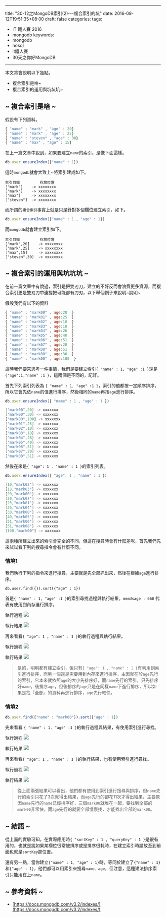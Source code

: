 
---
title: "30-12之MongoDB索引(2)---複合索引的坑"
date: 2016-09-12T19:51:35+08:00
draft: false
categories:
tags:
- IT 鐵人賽 2016
- mongodb
keywords:
- mongodb
- nosql
- it鐵人賽
- 30天之你好MongoDB  
---


本文將會說明以下幾點。

* 複合索引是啥~
* 複合索引的運用與坑坑坑~

## ~ 複合索引是啥 ~

假設有下列資料。

```js
{ "name" : "mark" , "age" : 20}
{ "name" : "mark" , "age" : 25}
{ "name" : "steven" , "age" : 30}
{ "name" : "max" , "age" : 15}
```
在上一篇文章中說到，如果要建立`name`的索引，是像下面這樣。

```js
db.user.ensureIndex({"name" : 1})
```

這時`mongodb`就會大致上~將索引建成如下。

```
索引目錄         存放位置
["mark"]    -> xxxxxxxx
["mark"]    -> xxxxxxxx
["max"]     -> xxxxxxxx
["steven"]  -> xxxxxxxx
```
而所謂的`複合索引`事實上就是只是針對多個欄位建立索引，如下。

```js
db.user.ensureIndex({"name" : 1 , "age" : 1})
```

而`mongodb`就會建立索引如下。

```
索引目錄         存放位置
["mark",20]    -> xxxxxxxx
["mark",25]    -> xxxxxxxx
["max",15]     -> xxxxxxxx
["steven",30]  -> xxxxxxxx

```
## ~ 複合索引的運用與坑坑坑 ~

在前一篇文章中有說過，索引是把雙刃刀，建立的不好反而會浪費更多資源，而複合索引更是雙刃刀中連握把可能都有刀刃，以下舉個例子來說明~說明~

假設我們有以下的資料

```js
{ "name" : "mark00" , age:20  }
{ "name" : "mark01" , age:25  }
{ "name" : "mark02" , age:10  }
{ "name" : "mark03" , age:18  }
{ "name" : "mark04" , age:26  }
{ "name" : "mark05" , age:40  }
{ "name" : "mark06" , age:51  }
{ "name" : "mark07" , age:20  }
{ "name" : "mark08" , age:51  }
{ "name" : "mark00" , age:30  }
{ "name" : "mark00" , age:100  }
```

這時我們要來思考一件事情，我們是要建立索引`{ "name" : 1, "age" :1 }`還是`{"age":1,"name" :1 }`，這兩個是不同的，記好。

首先下列索引列表為 `{ "name" : 1, "age" :1 }`，索引的值都按一定順序排序，所以它會先依`name`的值進行排序，然後相同的`name`再按`age`進行排序。

```js
db.user.ensureIndex({ "name" : 1 , "age" : 1 })

["mark00",20] -> xxxxxxx 
["mark00",30] -> xxxxxxx 
["mark00",100] -> xxxxxxx 
["mark01",25] -> xxxxxxx  
["mark02",10] -> xxxxxxx  
["mark03",18] -> xxxxxxx  
["mark04",26] -> xxxxxxx  
["mark05",40] -> xxxxxxx  
["mark06",51] -> xxxxxxx  
["mark07",20] -> xxxxxxx  
["mark08",51] -> xxxxxxx  
```

然後在來是`{ "age": 1 , "name" : 1 }`的索引列表。

```js
db.user.ensureIndex({ "age": 1 , "name" : 1 })

[10,"mark02"] -> xxxxxxx
[18,"mark03"] -> xxxxxxx
[20,"mark00"] -> xxxxxxx
[20,"mark07"] -> xxxxxxx
[25,"mark01"] -> xxxxxxx
[26,"mark04"] -> xxxxxxx
[30,"mark00"] -> xxxxxxx
[40,"mark05"] -> xxxxxxx
[51,"mark06"] -> xxxxxxx
[51,"mark08"] -> xxxxxxx
[100,"mark00"] -> xxxxxxx
```

這兩種所建立出來的索引會完全的不同，但這在搜尋時會有什麼差呢，首先我們先來試試看下列的搜尋指令會有什麼不同。

### 情境1 

我們執行下列的指令來進行搜尋，主要就是先全部抓出來，然後在根據`age`進行排序。

```
db.user.find({}).sort({"age" : 1})
```

首是`{ "name" : 1, "age" :1 }`的索引尋找過程與執行結果，`memUsage : 660` 代表有使用到內存進行排序。

執行過程
![](http://yixiang8780.com/outImg/20161210-3.png)

執行結果
![](http://yixiang8780.com/outImg/20161210-1.png)

再來看看`{ "age": 1 , "name" : 1 }`的執行過程與執行結果。

執行過程
![](http://yixiang8780.com/outImg/20161210-4.png)

執行結果
![](http://yixiang8780.com/outImg/20161210-2.png)

>是的，明明都有建立索引，但只有`{ "age": 1 , "name" : 1 }`有利用到索引進行排序，而另一個還是需要用到內存來進行排序，主因就在於`age`先行的索引，它本來就依照`age`的大小先排序好，而`name`先行的索引，只先排序好`name`，後排序`age`，但後排序的`age`只是在同樣`name`下進行排序，所以如果是找『全部』的資料再進行排序，`age`先行較快。

### 情境2 

```js
db.user.find({"name" : "mark00"}).sort({"age" : 1})
```

先來看看 `{ "name" : 1, "age" :1 }`的執行過程與結果，有使用索引進行尋找。

執行過程
![](http://yixiang8780.com/outImg/20161210-8.png)

執行結果
![](http://yixiang8780.com/outImg/20161210-5.png)

再來看看`{ "age": 1 , "name" : 1 }`的執行結果，也有使用索引進行尋找。

執行過程
![](http://yixiang8780.com/outImg/20161210-7.png)

執行結果
![](http://yixiang8780.com/outImg/20161210-6.png)

>從上面兩張結果可以看出，他們都有使用到索引進行搜尋與排序，但`name`先行的索引只花了3次就得出結果，而`age`先行的卻花11次才得出結果，主要原因`name`先行的`name`已經排序好，三個`mark00`就堆在一起，要找到全部的`mark00`非常快，而`age`先行的就要全部慢慢找，才能找出全部的`mark00`。

## ~ 結語 ~

從上面的實驗可知，在實際應用時`{ "sortKey" : 1 , "queryKey" : 1 }`是很有用的，也就是說如果某欄位很常被排序或是排序很耗時，在建立索引時請放至到前面也就是`sortKey`那位置。

還有另一點，當你建立`{"name" : 1, "age" : 1}`時，等同於建立了`{"name" : 1}`和`{"age" : 1}`，他們都可以用索引來搜尋`name、age`，但注意，這種建法排序索引只能用在上`name`。

## ~ 參考資料 ~

* [https://docs.mongodb.com/v3.2/indexes/](https://docs.mongodb.com/v3.2/indexes/)

